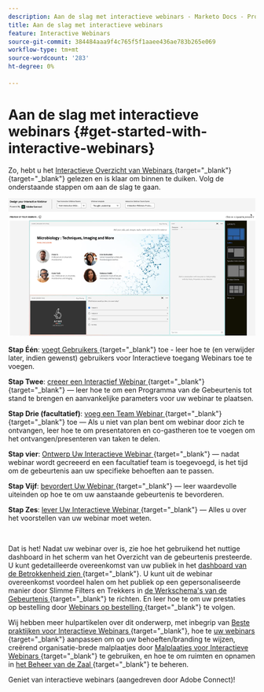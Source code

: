 ```yaml
---
description: Aan de slag met interactieve webinars - Marketo Docs - Productdocumentatie
title: Aan de slag met interactieve webinars
feature: Interactive Webinars
source-git-commit: 384484aaa9f4c765f5f1aaee436ae783b265e069
workflow-type: tm+mt
source-wordcount: '283'
ht-degree: 0%

---
```


# Aan de slag met interactieve webinars {#get-started-with-interactive-webinars}

Zo, hebt u het [ Interactieve Overzicht van Webinars ](/help/marketo/product-docs/demand-generation/events/interactive-webinars/interactive-webinars-overview.md){target="_blank"}{target="_blank"} gelezen en is klaar om binnen te duiken. Volg de onderstaande stappen om aan de slag te gaan.

![](assets/get-started-with-interactive-webinars-1.png)

<p>

**Stap Één**: [ voegt Gebruikers ](/help/marketo/product-docs/demand-generation/events/interactive-webinars/user-and-license-management.md#add-a-user){target="_blank"} toe - leer hoe te (en verwijder later, indien gewenst) gebruikers voor Interactieve toegang Webinars toe te voegen.

**Stap Twee**: [ creeer een Interactief Webinar ](/help/marketo/product-docs/demand-generation/events/interactive-webinars/create-an-interactive-webinar.md){target="_blank"}{target="_blank"} — leer hoe te om een Programma van de Gebeurtenis tot stand te brengen en aanvankelijke parameters voor uw webinar te plaatsen.

**Stap Drie (facultatief)**: [ voeg een Team Webinar ](/help/marketo/product-docs/demand-generation/events/interactive-webinars/add-a-webinar-team.md){target="_blank"}{target="_blank"} toe — Als u niet van plan bent om webinar door zich te ontvangen, leer hoe te om presentatoren en co-gastheren toe te voegen om het ontvangen/presenteren van taken te delen.

**Stap vier**: [ Ontwerp Uw Interactieve Webinar ](/help/marketo/product-docs/demand-generation/events/interactive-webinars/designing-interactive-webinars.md){target="_blank"} — nadat webinar wordt gecreeerd en een facultatief team is toegevoegd, is het tijd om de gebeurtenis aan uw specifieke behoeften aan te passen.

**Stap Vijf**: [ bevordert Uw Webinar ](/help/marketo/product-docs/demand-generation/events/interactive-webinars/promoting-an-interactive-webinar.md){target="_blank"} — leer waardevolle uiteinden op hoe te om uw aanstaande gebeurtenis te bevorderen.

**Stap Zes**: [ lever Uw Interactieve Webinar ](/help/marketo/product-docs/demand-generation/events/interactive-webinars/deliver-an-interactive-webinar.md){target="_blank"} — Alles u over het voorstellen van uw webinar moet weten.

<br>

Dat is het! Nadat uw webinar over is, zie hoe het gebruikend het nuttige dashboard in het scherm van het Overzicht van de gebeurtenis presteerde. U kunt gedetailleerde overeenkomst van uw publiek in het [ dashboard van de Betrokkenheid zien ](/help/marketo/product-docs/demand-generation/events/interactive-webinars/engagement-dashboard.md){target="_blank"}. U kunt uit de webinar overeenkomst voordeel halen om het publiek op een gepersonaliseerde manier door Slimme Filters en Trekkers in [ de Werkschema&#39;s van de Gebeurtenis ](/help/marketo/product-docs/demand-generation/events/interactive-webinars/event-workflows.md){target="_blank"} te richten. En leer hoe te om uw prestaties op bestelling door [ Webinars op bestelling ](/help/marketo/product-docs/demand-generation/events/interactive-webinars/on-demand-webinars.md){target="_blank"} te volgen.

Wij hebben meer hulpartikelen over dit onderwerp, met inbegrip van [ Beste praktijken voor Interactieve Webinars ](/help/marketo/product-docs/demand-generation/events/interactive-webinars/best-practices-for-interactive-webinars.md){target="_blank"}, hoe te [ uw webinars ](/help/marketo/product-docs/demand-generation/events/interactive-webinars/customization.md){target="_blank"} aanpassen om op uw behoeften/branding te wijzen, creërend organisatie-brede malplaatjes door [ Malplaatjes voor Interactieve Webinars ](/help/marketo/product-docs/demand-generation/events/interactive-webinars/templates.md){target="_blank"} te gebruiken, en hoe te om ruimten en opnamen in [ het Beheer van de Zaal ](/help/marketo/product-docs/demand-generation/events/interactive-webinars/room-management.md){target="_blank"} te beheren.

Geniet van interactieve webinars (aangedreven door Adobe Connect)!
